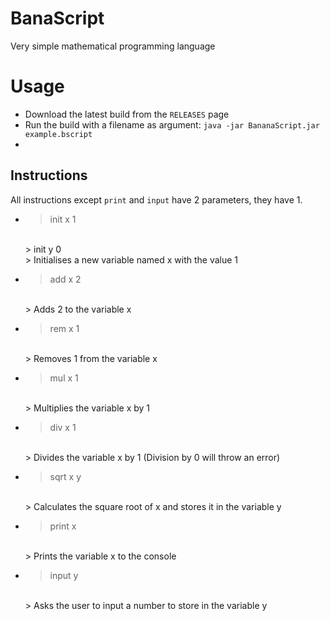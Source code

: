 # BanaScript
Very simple mathematical programming language

# Usage
- Download the latest build from the `RELEASES` page
- Run the build with a filename as argument: `java -jar BananaScript.jar example.bscript`
- 

## Instructions
All instructions except `print` and `input` have 2 parameters, they have 1.
- > init x 1
  <br>
  > init y 0
  <br>
  > Initialises a new variable named x with the value 1

- > add x 2
  <br>
  > Adds 2 to the variable x
   
- > rem x 1
  <br>
  > Removes 1 from the variable x
   
- > mul x 1
  <br>
  > Multiplies the variable x by 1
  
- > div x 1
  <br>
  > Divides the variable x by 1 (Division by 0 will throw an error)
  
- > sqrt x y
  <br>
  > Calculates the square root of x and stores it in the variable y

- > print x
  <br>
  > Prints the variable x to the console

- > input y
  <br>
  > Asks the user to input a number to store in the variable y